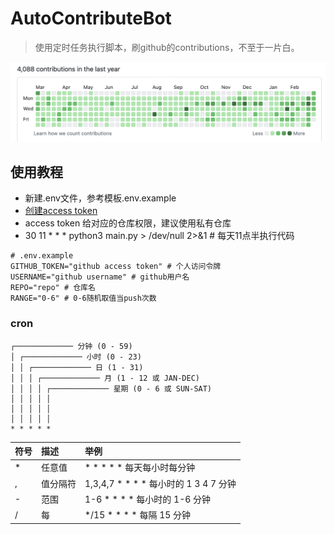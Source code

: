 # AutoContributeBot
> 使用定时任务执行脚本，刷github的contributions，不至于一片白。

![图片描述](./img/image.png)

## 使用教程
- 新建.env文件，参考模板.env.example
- [创建access token](https://github.com/settings/personal-access-tokens)
- access token 给对应的仓库权限，建议使用私有仓库
- 30 11 * * * python3 main.py > /dev/null 2>&1 # 每天11点半执行代码

```
# .env.example
GITHUB_TOKEN="github access token" # 个人访问令牌
USERNAME="github username" # github用户名
REPO="repo" # 仓库名
RANGE="0-6" # 0-6随机取值当push次数
```

### cron
```plain
┌───────────── 分钟 (0 - 59)
│ ┌───────────── 小时 (0 - 23)
│ │ ┌───────────── 日 (1 - 31)
│ │ │ ┌───────────── 月 (1 - 12 或 JAN-DEC)
│ │ │ │ ┌───────────── 星期 (0 - 6 或 SUN-SAT)
│ │ │ │ │
│ │ │ │ │
│ │ │ │ │
* * * * *
```

|符号|描述|举例|
|:-------|:-----|:-------|
|*|任意值|* * * * * 每天每小时每分钟|
|,|值分隔符|1,3,4,7 * * * * 每小时的 1 3 4 7 分钟
|-|范围|1-6 * * * * 每小时的 1-6 分钟|
|/|每|*/15 * * * * 每隔 15 分钟|
